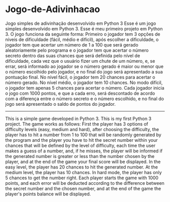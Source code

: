 # Jogo-de-Adivinhacao
Jogo simples de adivinhação desenvolvido em Python 3
Esse é um jogo simples desenvolvido em Python 3. 
Esse é meu primeiro projeto em Python 3.
O jogo funciona da seguinte forma: Primeiro o jogador tem 3 opções de níveis de dificuldade (fácil, médio e difícil), após escolher a dificuldade, o jogador tem que acertar um número de 1 a 100 que será gerado aleatoriamente pelo programa e o jogador tem que acertar o número secreto dentro das suas chances que será definida pelo nível de dificuldade, cada vez que o usuário fizer um chute de um número, e, se errar, será informado ao jogador se o número gerado é maior ou menor que o número escolhido pelo jogador, e no final do jogo será apresentado a sua pontuação final.
No nível fácil, o jogador tem 20 chances para acertar o número gerado. No nível médio, o jogador tem 10 chances. No modo difícil, o jogador tem apenas 5 chances para acertar o número.
Cada jogador inicia o jogo com 1000 pontos, e que a cada erro, será descontado de acordo com a diferença entre o número secreto e o número escolhido, e no final do jogo será apresentado o saldo de pontos do jogador.
_________________________________________________________________________________________________________________________________________________________________________________________

This is a simple game developed in Python 3.
This is my first Python 3 project.
The game works as follows: First the player has 3 options of difficulty levels (easy, medium and hard), after choosing the difficulty, the player has to hit a number from 1 to 100 that will be randomly generated by the program and the player you have to hit the secret number within your chances that will be defined by the level of difficulty, each time the user makes a guess of a number, and, if he misses, the player will be informed if the generated number is greater or less than the number chosen by the player, and at the end of the game your final score will be displayed.
In the easy level, the player has 20 chances to hit the generated number. At the medium level, the player has 10 chances. In hard mode, the player has only 5 chances to get the number right.
Each player starts the game with 1000 points, and each error will be deducted according to the difference between the secret number and the chosen number, and at the end of the game the player's points balance will be displayed.
